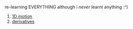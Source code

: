 re-learning EVERYTHING although i _never_ learnt anything :^)

1. [1D motion](./1d_motion.md)
2. [derivatives](./derivatives.md)
